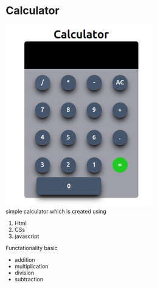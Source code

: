 # Calculator
<div>
<img src="cal.png">
</div>

<div>
  simple calculator which is created using 
    <ol>
      <li>Html</li>
      <li>CSs</li>
      <li>javascript</li>
    </ol>
  Functationality basic
  <ul>
    <li>addition</li>
    <li>multiplication</li>
    <li>division</li>
    <li>subtraction</li>
    
  </ul>
</div>
